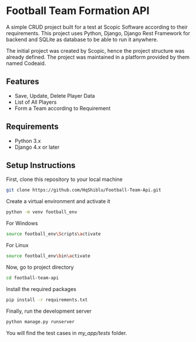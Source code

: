 # Football Team Formation API


A simple CRUD project built for a test at Scopic Software according to their requirements.
This project uses Python, Django, Django Rest Framework for backend and SQLite as database to be able to run it anywhere.

The initial project was created by Scopic, hence the project structure was already defined.
The project was maintained in a platform provided by them named Codeaid.

## Features
- Save, Update, Delete Player Data
- List of All Players
- Form a Team according to Requirement


## Requirements
- Python 3.x
- Django 4.x or later

## Setup Instructions

First, clone this repository to your local machine
```bash
git clone https://github.com/HqShiblu/Football-Team-Api.git
```

Create a virtual environment and activate it
```bash
python -m venv football_env
```

For Windows
```bash
source football_env\Scripts\activate
```

For Linux
```bash
source football_env\bin\activate
```

Now, go to project directory
```bash
cd football-team-api
```

Install the required packages

```bash
pip install -r requirements.txt
```

Finally, run the development server
```bash
python manage.py runserver
```

You will find the test cases in _my_app/tests_ folder.
